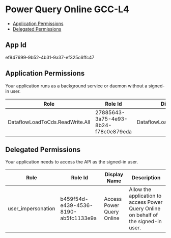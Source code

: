 # Power Query Online GCC-L4
- [Application Permissions](#application-permissions)
- [Delegated Permissions](#delegated-permissions)

## App Id
ef947699-9b52-4b31-9a37-ef325c6ffc47

## Application Permissions
Your application runs as a background service or daemon without a signed-in user.

| Role | Role Id | Display Name | Description |
|---|---|---|---|
| DataflowLoadToCds.ReadWrite.All | 27885643-3a75-4e93-8b24-f78c0e879eda | DataflowLoadToCds.ReadWrite.All | DataflowLoadToCds.ReadWrite.All (Internal) |

## Delegated Permissions
Your application needs to access the API as the signed-in user. 

| Role | Role Id | Display Name | Description |
|---|---|---|---|
| user_impersonation | b459f54d-e439-4536-8190-ab5fc1133e9a | Access Power Query Online | Allow the application to access Power Query Online on behalf of the signed-in user. |

